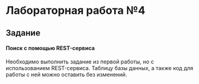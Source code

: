 # Лабораторная работа №4 

## Задание 

#### **Поиск с помощью REST-сервиса** 

Необходимо выполнить задание из первой работы, но с использованием REST-сервиса. Таблицу базы данных, а также код для работы с ней можно оставить без изменений.
